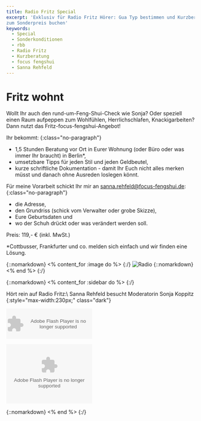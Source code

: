```yaml
---
title: Radio Fritz Special
excerpt: 'Exklusiv für Radio Fritz Hörer: Gua Typ bestimmen und Kurzberatung
zum Sonderpreis buchen'
keywords:
  - Special
  - Sonderkonditionen
  - rbb
  - Radio Fritz
  - Kurzberatung
  - focus fengshui
  - Sanna Rehfeld
---
```


# Fritz wohnt

Wollt Ihr auch den rund-um-Feng-Shui-Check wie Sonja?
Oder speziell einen Raum aufpeppen zum Wohlfühlen, Herrlichschlafen, Knackigarbeiten?
Dann nutzt das Fritz-focus-fengshui-Angebot!

Ihr bekommt:
{:class="no-paragraph"}

- 1,5 Stunden Beratung vor Ort in Eurer Wohnung (oder Büro oder was immer Ihr braucht) in Berlin*,
- umsetzbare Tipps für jeden Stil und jeden Geldbeutel,
- kurze schriftliche Dokumentation - damit Ihr Euch nicht alles merken müsst und danach ohne Ausreden loslegen könnt.

Für meine Vorarbeit schickt Ihr mir an <sanna.rehfeld@focus-fengshui.de>:
{:class="no-paragraph"}

- die Adresse,
- den Grundriss (schick vom Verwalter oder grobe Skizze),
- Eure Geburtsdaten und
- wo der Schuh drückt oder was verändert werden soll.

Preis: 119,- € (inkl. MwSt.)

*Cottbusser, Frankfurter und co. melden sich einfach und wir finden eine Lösung.

{::nomarkdown}
<% content_for :image do %>
{:/}
![Radio](/images/radio.jpg)
{::nomarkdown}
<% end %>
{:/}

{::nomarkdown}
<% content_for :sidebar do %>
{:/}

Hört rein auf Radio Fritz:\\
Sanna Rehfeld besucht Moderatorin Sonja Koppitz
{:style="max-width:230px;" class="dark"}

<object height="81" width="230"> <param name="movie"
value="https://player.soundcloud.com/player.swf?url=http%3A%2F%2Fapi.soundcloud.com%2Ftracks%2F40290328&amp;show_comments=false&amp;auto_play=false&amp;color=040305"></param>
<param name="allowscriptaccess" value="always"></param> <embed
allowscriptaccess="always" height="81"
src="https://player.soundcloud.com/player.swf?url=http%3A%2F%2Fapi.soundcloud.com%2Ftracks%2F40290328&amp;show_comments=false&amp;auto_play=false&amp;color=040305"
type="application/x-shockwave-flash" width="230"></embed> </object>

<embed type="application/x-shockwave-flash"
src="http://www.fritz.de/fri/js/mediaplayer/player.swf" width="230"
height="159" style="undefined" id="mpl" name="mpl" quality="high"
allowfullscreen="true" allowscriptaccess="always" wmode="opaque"
flashvars="skin=http://www.fritz.de/fri/js/mediaplayer/skins/fritzSkin/fritzSkin.xml&amp;streamer=rtmp://ondemand.rbb-online.de/ondemand&amp;file=/frz/vj/2012/03/feng_shui.mp4&amp;image=http://www.fritz.de/etc/medialib/rbb/fri/bilder/beitraege/media/fritz_tv/vorschau_sonja_feng.file.407.229.jpg">


{::nomarkdown}
<% end %>
{:/}

